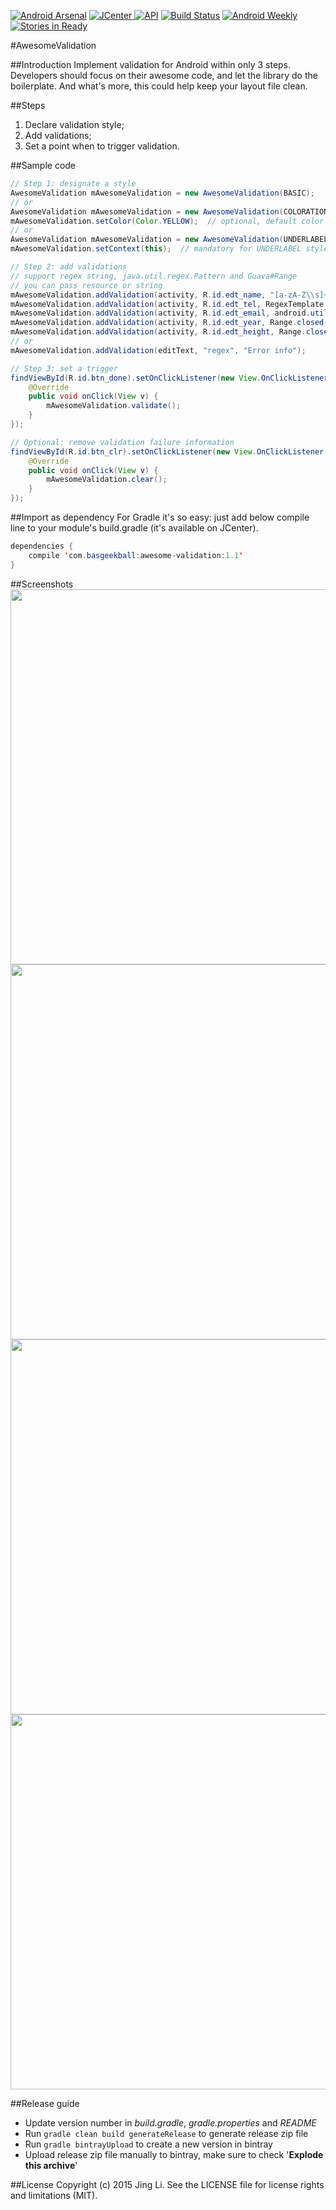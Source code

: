 [![Android Arsenal](https://img.shields.io/badge/Android%20Arsenal-AwesomeValidation-brightgreen.svg?style=flat)](http://android-arsenal.com/details/1/1605)
[ ![JCenter](https://api.bintray.com/packages/thyrlian/android-libraries/com.basgeekball.awesomevalidation/images/download.svg) ](https://bintray.com/thyrlian/android-libraries/com.basgeekball.awesomevalidation/_latestVersion)
[![API](https://img.shields.io/badge/API-14%2B-brightgreen.svg?style=flat)](https://android-arsenal.com/api?level=14)
[![Build Status](https://travis-ci.org/thyrlian/AwesomeValidation.svg?branch=master)](https://travis-ci.org/thyrlian/AwesomeValidation)
[![Android Weekly](https://img.shields.io/badge/Android%20Weekly-%23142-brightgreen.svg)](http://androidweekly.net/issues/issue-142)
[![Stories in Ready](https://badge.waffle.io/thyrlian/AwesomeValidation.png?label=ready&title=Ready)](https://waffle.io/thyrlian/AwesomeValidation)

#AwesomeValidation

##Introduction
Implement validation for Android within only 3 steps.  Developers should focus on their awesome code, and let the library do the boilerplate.  And what's more, this could help keep your layout file clean.

##Steps
1. Declare validation style;
2. Add validations;
3. Set a point when to trigger validation.

##Sample code
```java
// Step 1: designate a style
AwesomeValidation mAwesomeValidation = new AwesomeValidation(BASIC);
// or
AwesomeValidation mAwesomeValidation = new AwesomeValidation(COLORATION);
mAwesomeValidation.setColor(Color.YELLOW);  // optional, default color is RED if not set
// or
AwesomeValidation mAwesomeValidation = new AwesomeValidation(UNDERLABEL);
mAwesomeValidation.setContext(this);  // mandatory for UNDERLABEL style

// Step 2: add validations
// support regex string, java.util.regex.Pattern and Guava#Range
// you can pass resource or string
mAwesomeValidation.addValidation(activity, R.id.edt_name, "[a-zA-Z\\s]+", R.string.err_name);
mAwesomeValidation.addValidation(activity, R.id.edt_tel, RegexTemplate.TELEPHONE, R.string.err_tel);
mAwesomeValidation.addValidation(activity, R.id.edt_email, android.util.Patterns.EMAIL_ADDRESS, R.string.err_email);
mAwesomeValidation.addValidation(activity, R.id.edt_year, Range.closed(1900, Calendar.getInstance().get(Calendar.YEAR)), R.string.err_year);
mAwesomeValidation.addValidation(activity, R.id.edt_height, Range.closed(0.0f, 2.72f), R.string.err_height);
// or
mAwesomeValidation.addValidation(editText, "regex", "Error info");

// Step 3: set a trigger
findViewById(R.id.btn_done).setOnClickListener(new View.OnClickListener() {
    @Override
    public void onClick(View v) {
        mAwesomeValidation.validate();
    }
});

// Optional: remove validation failure information
findViewById(R.id.btn_clr).setOnClickListener(new View.OnClickListener() {
    @Override
    public void onClick(View v) {
        mAwesomeValidation.clear();
    }
});
```

##Import as dependency
For Gradle it's so easy: just add below compile line to your module's build.gradle (it's available on JCenter).
```java
dependencies {
    compile 'com.basgeekball:awesome-validation:1.1'
}
```

##Screenshots
<a href="https://cloud.githubusercontent.com/assets/352956/6310455/4d3c90c6-b957-11e4-8075-8fb7b63ea669.png" target="_blank"><img src="https://cloud.githubusercontent.com/assets/352956/6310455/4d3c90c6-b957-11e4-8075-8fb7b63ea669.png" height="600"></a>
<a href="https://cloud.githubusercontent.com/assets/352956/6310452/4d38f40c-b957-11e4-820e-b3b5cfd54837.png" target="_blank"><img src="https://cloud.githubusercontent.com/assets/352956/6310452/4d38f40c-b957-11e4-820e-b3b5cfd54837.png" height="600"></a>
<a href="https://cloud.githubusercontent.com/assets/352956/6310454/4d3a83d0-b957-11e4-911a-a62e76b8024c.png" target="_blank"><img src="https://cloud.githubusercontent.com/assets/352956/6310454/4d3a83d0-b957-11e4-911a-a62e76b8024c.png" height="600"></a>
<a href="https://cloud.githubusercontent.com/assets/352956/6311996/999f2fcc-b96c-11e4-948a-1e142f9bc04a.png" target="_blank"><img src="https://cloud.githubusercontent.com/assets/352956/6311996/999f2fcc-b96c-11e4-948a-1e142f9bc04a.png" height="600"></a>

##Release guide
* Update version number in *build.gradle*, *gradle.properties* and *README*
* Run `gradle clean build generateRelease` to generate release zip file
* Run `gradle bintrayUpload` to create a new version in bintray
* Upload release zip file manually to bintray, make sure to check '**Explode this archive**'

##License
Copyright (c) 2015 Jing Li. See the LICENSE file for license rights and limitations (MIT).

